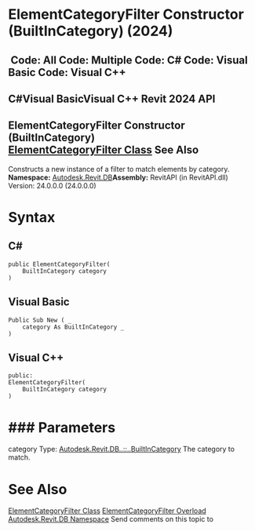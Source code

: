 # ElementCategoryFilter Constructor (BuiltInCategory) (2024)

﻿
 Code: All Code: Multiple Code: C# Code: Visual Basic Code: Visual C++   
---  
C#Visual BasicVisual C++
Revit 2024 API  
---  
ElementCategoryFilter Constructor (BuiltInCategory)  
[ElementCategoryFilter Class](b492ddf4-3058-8f9b-dfcc-8d5c4abb3605.md "ElementCategoryFilter Class") See Also  
---  
Constructs a new instance of a filter to match elements by category. 
**Namespace:** [Autodesk.Revit.DB](87546ba7-461b-c646-cbb1-2cb8f5bff8b2.md "Autodesk.Revit.DB Namespace")**Assembly:** RevitAPI (in RevitAPI.dll) Version: 24.0.0.0 (24.0.0.0)
# Syntax
C#  
---  
```text
public ElementCategoryFilter(
	BuiltInCategory category
)
```
  
Visual Basic  
---  
```text
Public Sub New ( _
	category As BuiltInCategory _
)
```
  
Visual C++  
---  
```text
public:
ElementCategoryFilter(
	BuiltInCategory category
)
```
  
# ### Parameters
category
    Type: [Autodesk.Revit.DB..::..BuiltInCategory](ba1c5b30-242f-5fdc-8ea9-ec3b61e6e722.md "BuiltInCategory Enumeration") The category to match. 
# See Also
[ElementCategoryFilter Class](b492ddf4-3058-8f9b-dfcc-8d5c4abb3605.md "ElementCategoryFilter Class")
[ElementCategoryFilter Overload](41234622-8696-4b43-5ffa-3d92567f8318.md "ElementCategoryFilter Constructor")
[Autodesk.Revit.DB Namespace](87546ba7-461b-c646-cbb1-2cb8f5bff8b2.md "Autodesk.Revit.DB Namespace")
Send comments on this topic to 